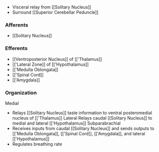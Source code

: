 - Visceral relay from [[Solitary Nucleus]]
- Surround [[Superior Cerebellar Peduncle]]
### Afferents
- [[Solitary Nucleus]]
### Efferents
- [[Ventroposterior Nucleus]] of [['Thalamus]]
- [['Lateral Zone]] of [['Hypothalamus]]
- [['Medulla Oblongata]]
- [['Spinal Cord]]
- [['Amygdala]]
### Organization
Medial
- Relays [[Solitary Nucleus]] taste information to ventral posteromedial nucleus of [['Thalamus]]
Lateral
	Relays caudal [[Solitary Nucleus]] to medial and lateral [['Hypothalamus]]
Subparabrachial
- Receives inputs from caudal [[Solitary Nucleus]] and sends outputs to [['Medulla Oblongata]], [['Spinal Cord]], [['Amygdala]], and lateral [['Hypothalamus]]
- Regulates breathing rate